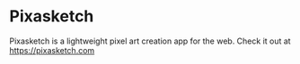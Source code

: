 # Pixasketch

Pixasketch is a lightweight pixel art creation app for the web. Check it out at https://pixasketch.com
